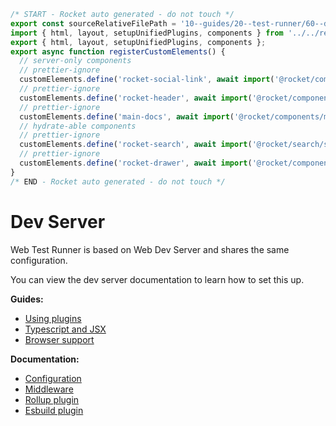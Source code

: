 ```js server
/* START - Rocket auto generated - do not touch */
export const sourceRelativeFilePath = '10--guides/20--test-runner/60--dev-server.rocket.md';
import { html, layout, setupUnifiedPlugins, components } from '../../recursive.data.js';
export { html, layout, setupUnifiedPlugins, components };
export async function registerCustomElements() {
  // server-only components
  // prettier-ignore
  customElements.define('rocket-social-link', await import('@rocket/components/social-link.js').then(m => m.RocketSocialLink));
  // prettier-ignore
  customElements.define('rocket-header', await import('@rocket/components/header.js').then(m => m.RocketHeader));
  // prettier-ignore
  customElements.define('main-docs', await import('@rocket/components/main-docs.js').then(m => m.MainDocs));
  // hydrate-able components
  // prettier-ignore
  customElements.define('rocket-search', await import('@rocket/search/search.js').then(m => m.RocketSearch));
  // prettier-ignore
  customElements.define('rocket-drawer', await import('@rocket/components/drawer.js').then(m => m.RocketDrawer));
}
/* END - Rocket auto generated - do not touch */
```

# Dev Server

Web Test Runner is based on Web Dev Server and shares the same configuration.

You can view the dev server documentation to learn how to set this up.

**Guides:**

- [Using plugins](../dev-server/using-plugins.md)
- [Typescript and JSX](../dev-server/typescript-and-jsx.md)
- [Browser support](../dev-server/browser-support.md)

**Documentation:**

- [Configuration](../../docs/dev-server/cli-and-configuration.md)
- [Middleware](../../docs/dev-server/middleware.md)
- [Rollup plugin](../../docs/dev-server/plugins/rollup.md)
- [Esbuild plugin](../../docs/dev-server/plugins/esbuild.md)
